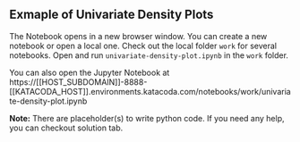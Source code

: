 ## Exmaple of Univariate Density Plots
The Notebook opens in a new browser window. You can create a new notebook or open a local one. Check out the local folder `work` for several notebooks. Open and run `univariate-density-plot.ipynb` in the `work` folder.

You can also open the Jupyter Notebook at https://[[HOST_SUBDOMAIN]]-8888-[[KATACODA_HOST]].environments.katacoda.com/notebooks/work/univariate-density-plot.ipynb

**Note:**
There are placeholder(s) to write python code. If you need any help, you can checkout solution tab.